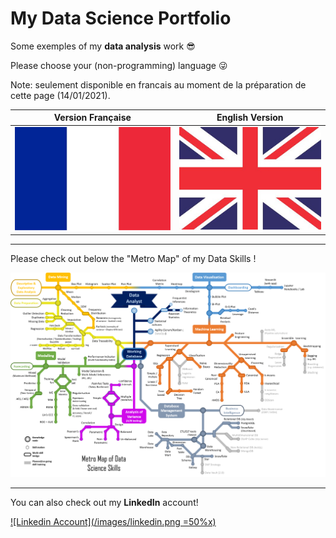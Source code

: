 # My Data Science Portfolio

Some exemples of my **data analysis** work :sunglasses:

Please choose your (non-programming) language :stuck_out_tongue_winking_eye:

Note: seulement disponible en francais au moment de la préparation de cette page (14/01/2021).

| Version Française                                                                              | English Version                                                                         |
| ---------------------------------------------------------------------------------------------- | --------------------------------------------------------------------------------------- |
| [![Version française](/images/drapeau_france.jpg "Version française")](/portfolio_francais.md) | [![English Version](/images/union_jack_flag.jpg "English Version")](/portfolio_english) |

---

Please check out below the "Metro Map" of my Data Skills !

[![Metro Map Data Science](/images/MetroMap_Data_Analyst_16-10-2020.png "Click Me!")](/metro_map.md)

---

You can also check out my **LinkedIn** account!

[![Linkedin Account](/images/linkedin.png =50%x)](https://www.linkedin.com/in/loic-nazaries "Loïc Nazaries - Linkedin.com")
